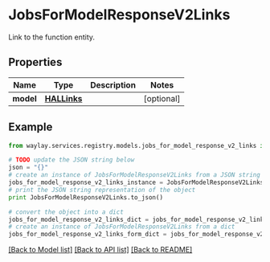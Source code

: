 # JobsForModelResponseV2Links

Link to the function entity.

## Properties

Name | Type | Description | Notes
------------ | ------------- | ------------- | -------------
**model** | [**HALLinks**](HALLinks.md) |  | [optional] 

## Example

```python
from waylay.services.registry.models.jobs_for_model_response_v2_links import JobsForModelResponseV2Links

# TODO update the JSON string below
json = "{}"
# create an instance of JobsForModelResponseV2Links from a JSON string
jobs_for_model_response_v2_links_instance = JobsForModelResponseV2Links.from_json(json)
# print the JSON string representation of the object
print JobsForModelResponseV2Links.to_json()

# convert the object into a dict
jobs_for_model_response_v2_links_dict = jobs_for_model_response_v2_links_instance.to_dict()
# create an instance of JobsForModelResponseV2Links from a dict
jobs_for_model_response_v2_links_form_dict = jobs_for_model_response_v2_links.from_dict(jobs_for_model_response_v2_links_dict)
```
[[Back to Model list]](../README.md#documentation-for-models) [[Back to API list]](../README.md#documentation-for-api-endpoints) [[Back to README]](../README.md)


